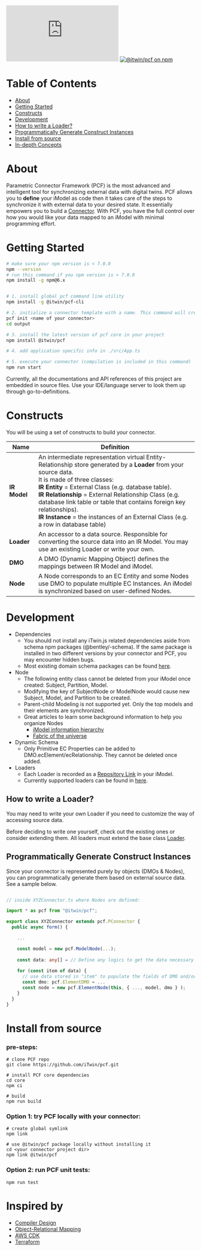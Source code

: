 [![Build Status](https://dev.azure.com/bentleycs/iModelTechnologies/_apis/build/status/iTwin.pcf?branchName=main)](https://dev.azure.com/bentleycs/iModelTechnologies/_build/latest?definitionId=5431&branchName=main)
[![@itwin/pcf on npm](https://img.shields.io/npm/v/@itwin/pcf)](https://www.npmjs.com/package/@itwin/pcf)

Table of Contents
=======================

* [About](#about)
* [Getting Started](#getting-started)
* [Constructs](#constructs)
* [Development](#development)
* [How to write a Loader?](#how-to-write-a-loader)
* [Programmatically Generate Construct Instances](#programmatically-generate-construct-instances)
* [Install from source](#install-from-source)
* [In-depth Concepts](https://github.com/iTwin/pcf/wiki)

# About

Parametric Connector Framework (PCF) is the most advanced and intelligent tool for synchronizing external data with digital twins. PCF allows you to **define** your iModel as code then it takes care of the steps to synchronize it with external data to your desired state. It essentially empowers you to build a [Connector](https://www.itwinjs.org/learning/imodel-connectors/). With PCF, you have the full control over how you would like your data mapped to an iModel with minimal programming effort.

# Getting Started


```bash
# make sure your npm version is < 7.0.0
npm --version 
# run this command if you npm version is > 7.0.0
npm install -g npm@6.x

```

```bash

# 1. install global pcf command line utility
npm install -g @itwin/pcf-cli

# 2. initialize a connector template with a name. This command will create a project directory named "output"
pcf init <name of your connector> 
cd output

# 3. install the latest version of pcf core in your project
npm install @itwin/pcf

# 4. add application specific info in ./src/App.ts

# 5. execute your connector (compilation is included in this command)
npm run start

```

Currently, all the documentations and API references of this project are embedded in source files. Use your IDE/language server to look them up through go-to-definitions.

# Constructs

You will be using a set of constructs to build your connector.

| Name             | Definition                                                                                                   |
|------------------|--------------------------------------------------------------------------------------------------------------|
|**IR Model** &nbsp;&nbsp; | An intermediate representation virtual Entity-Relationship store generated by a **Loader** from your source data. <br> It is made of three classes: <br> **IR Entity** = External Class (e.g. database table). <br> **IR Relationship** = External Relationship Class (e.g. database link table or table that contains foreign key relationships). <br> **IR Instance** = the instances of an External Class (e.g. a row in database table) |
|**Loader**        | An accessor to a data source. Responsible for converting the source data into an IR Model. You may use an existing Loader or write your own. |
|**DMO**           | A DMO (Dynamic Mapping Object) defines the mappings between IR Model and iModel. |
|**Node**          | A Node corresponds to an EC Entity and some Nodes use DMO to populate multiple EC Instances. An iModel is synchronized based on user-defined Nodes. |


# Development

* Dependencies
    * You should not install any iTwin.js related dependencies aside from schema npm packages (@bentley/<schema name>-schema). If the same package is installed in two different versions by your connector and PCF, you may encounter hidden bugs.
    * Most existing domain schema packages can be found [here](https://www.npmjs.com/search?q=%40bentley%20schema%20).
* Node
    * The following entity class cannot be deleted from your iModel once created: Subject, Partition, Model.
    * Modifying the key of SubjectNode or ModelNode would cause new Subject, Model, and Partition to be created.
    * Parent-child Modeling is not supported yet. Only the top models and their elements are synchronized.
    * Great articles to learn some background information to help you organize Nodes
        * [iModel information hierarchy](https://www.itwinjs.org/bis/intro/information-hierarchy/)
        * [Fabric of the universe](https://www.itwinjs.org/bis/intro/fabric-of-the-universe/)
* Dynamic Schema
    * Only Primitive EC Properties can be added to DMO.ecElement/ecRelationship. They cannot be deleted once added.
* Loaders
    * Each Loader is recorded as a [Repository Link](https://www.itwinjs.org/reference/imodeljs-backend/elements/repositorylink) in your iModel.
    * Currently supported loaders can be found in [here](https://github.com/iTwin/pcf/tree/main/core/src/loaders). 

## How to write a Loader?

You may need to write your own Loader if you need to customize the way of accessing source data.
 
Before deciding to write one yourself, check out the existing ones or consider extending them. All loaders must extend the base class [Loader](https://github.com/itwin/pcf/blob/main/core/src/loaders/Loader.ts).

## Programmatically Generate Construct Instances

Since your connector is represented purely by objects (DMOs & Nodes), you can programmatically generate them based on external source data. See a sample below.

```typescript

// inside XYZConnector.ts where Nodes are defined:

import * as pcf from "@itwin/pcf";

export class XYZConnector extends pcf.PConnector {
  public async form() {

    ...

    const model = new pcf.ModelNode(...);
   
    const data: any[] = // Define any logics to get the data necessary to generate PCF construct instances
 
    for (const item of data) {
      // use data stored in "item" to populate the fields of DMO and/or Node
      const dmo: pcf.ElementDMO = ...
      const node = new pcf.ElementNode(this, { ..., model, dmo } );
    }
  }
}

```


# Install from source

### pre-steps:
```console
# clone PCF repo
git clone https://github.com/iTwin/pcf.git

# install PCF core dependencies
cd core
npm ci

# build
npm run build
```

### Option 1: try PCF locally with your connector:
```console
# create global symlink
npm link

# use @itwin/pcf package locally without installing it
cd <your connector project dir>
npm link @itwin/pcf
```

### Option 2: run PCF unit tests:
```console
npm run test
```

# Inspired by

- [Compiler Design](https://en.wikipedia.org/wiki/Compiler)
- [Object-Relational Mapping](https://en.wikipedia.org/wiki/Object%E2%80%93relational_mapping)
- [AWS CDK](https://github.com/aws/aws-cdk)
- [Terraform](https://github.com/hashicorp/terraform)
